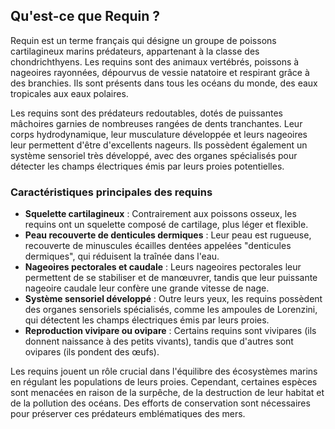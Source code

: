 ## Qu'est-ce que Requin ?

Requin est un terme français qui désigne un groupe de poissons cartilagineux marins prédateurs, appartenant à la classe des chondrichthyens. Les requins sont des animaux vertébrés, poissons à nageoires rayonnées, dépourvus de vessie natatoire et respirant grâce à des branchies. Ils sont présents dans tous les océans du monde, des eaux tropicales aux eaux polaires.

Les requins sont des prédateurs redoutables, dotés de puissantes mâchoires garnies de nombreuses rangées de dents tranchantes. Leur corps hydrodynamique, leur musculature développée et leurs nageoires leur permettent d'être d'excellents nageurs. Ils possèdent également un système sensoriel très développé, avec des organes spécialisés pour détecter les champs électriques émis par leurs proies potentielles.

### Caractéristiques principales des requins

- **Squelette cartilagineux** : Contrairement aux poissons osseux, les requins ont un squelette composé de cartilage, plus léger et flexible.
- **Peau recouverte de denticules dermiques** : Leur peau est rugueuse, recouverte de minuscules écailles dentées appelées "denticules dermiques", qui réduisent la traînée dans l'eau.
- **Nageoires pectorales et caudale** : Leurs nageoires pectorales leur permettent de se stabiliser et de manœuvrer, tandis que leur puissante nageoire caudale leur confère une grande vitesse de nage.
- **Système sensoriel développé** : Outre leurs yeux, les requins possèdent des organes sensoriels spécialisés, comme les ampoules de Lorenzini, qui détectent les champs électriques émis par leurs proies.
- **Reproduction vivipare ou ovipare** : Certains requins sont vivipares (ils donnent naissance à des petits vivants), tandis que d'autres sont ovipares (ils pondent des œufs).

Les requins jouent un rôle crucial dans l'équilibre des écosystèmes marins en régulant les populations de leurs proies. Cependant, certaines espèces sont menacées en raison de la surpêche, de la destruction de leur habitat et de la pollution des océans. Des efforts de conservation sont nécessaires pour préserver ces prédateurs emblématiques des mers.